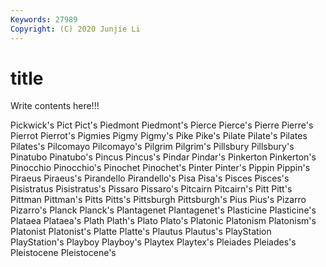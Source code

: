 ```yaml
---
Keywords: 27989
Copyright: (C) 2020 Junjie Li
---
```


# title

Write contents here!!!
 
Pickwick's 
Pict 
Pict's 
Piedmont
Piedmont's 
Pierce 
Pierce's 
Pierre 
Pierre's 
Pierrot 
Pierrot's 
Pigmies 
Pigmy 
Pigmy's
Pike 
Pike's 
Pilate 
Pilate's 
Pilates 
Pilates's 
Pilcomayo 
Pilcomayo's 
Pilgrim 
Pilgrim's
Pillsbury 
Pillsbury's 
Pinatubo 
Pinatubo's 
Pincus 
Pincus's 
Pindar 
Pindar's 
Pinkerton 
Pinkerton's
Pinocchio 
Pinocchio's 
Pinochet 
Pinochet's 
Pinter 
Pinter's 
Pippin 
Pippin's 
Piraeus 
Piraeus's
Pirandello 
Pirandello's 
Pisa 
Pisa's 
Pisces 
Pisces's 
Pisistratus 
Pisistratus's 
Pissaro 
Pissaro's
Pitcairn 
Pitcairn's 
Pitt 
Pitt's 
Pittman 
Pittman's 
Pitts 
Pitts's 
Pittsburgh 
Pittsburgh's
Pius 
Pius's 
Pizarro 
Pizarro's 
Planck 
Planck's 
Plantagenet 
Plantagenet's 
Plasticine 
Plasticine's
Plataea 
Plataea's 
Plath 
Plath's 
Plato 
Plato's 
Platonic 
Platonism 
Platonism's 
Platonist
Platonist's 
Platte 
Platte's 
Plautus 
Plautus's 
PlayStation 
PlayStation's 
Playboy 
Playboy's 
Playtex
Playtex's 
Pleiades 
Pleiades's 
Pleistocene 
Pleistocene's 

